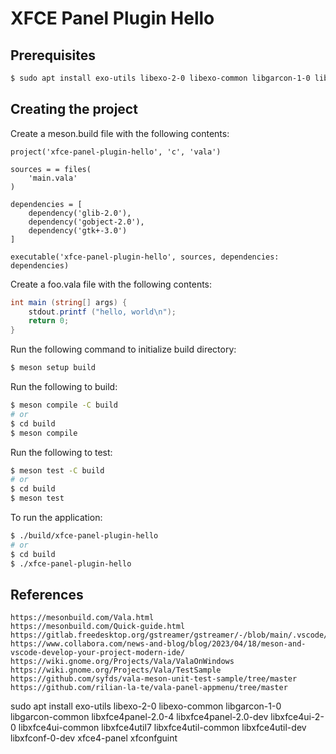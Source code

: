 # XFCE Panel Plugin Hello

## Prerequisites

```bash
$ sudo apt install exo-utils libexo-2-0 libexo-common libgarcon-1-0 libgarcon-common libxfce4panel-2.0-4 libxfce4panel-2.0-dev libxfce4ui-2-0 libxfce4ui-common libxfce4util7 libxfce4util-common libxfce4util-dev libxfconf-0-dev xfce4-panel xfconfguint
```

## Creating the project

Create a meson.build file with the following contents:

```meson
project('xfce-panel-plugin-hello', 'c', 'vala')

sources = = files(
    'main.vala'
)

dependencies = [
    dependency('glib-2.0'),
    dependency('gobject-2.0'),
    dependency('gtk+-3.0')
]

executable('xfce-panel-plugin-hello', sources, dependencies: dependencies)
```

Create a foo.vala file with the following contents:

```c#
int main (string[] args) {
    stdout.printf ("hello, world\n");
    return 0;
}
```

Run the following command to initialize build directory:

```bash
$ meson setup build
```

Run the following to build:

```bash
$ meson compile -C build
# or
$ cd build
$ meson compile
```

Run the following to test:

```bash
$ meson test -C build
# or
$ cd build
$ meson test
```

To run the application:

```bash
$ ./build/xfce-panel-plugin-hello
# or
$ cd build
$ ./xfce-panel-plugin-hello
```

## References

```
https://mesonbuild.com/Vala.html
https://mesonbuild.com/Quick-guide.html
https://gitlab.freedesktop.org/gstreamer/gstreamer/-/blob/main/.vscode/launch.json
https://www.collabora.com/news-and-blog/blog/2023/04/18/meson-and-vscode-develop-your-project-modern-ide/
https://wiki.gnome.org/Projects/Vala/ValaOnWindows
https://wiki.gnome.org/Projects/Vala/TestSample
https://github.com/syfds/vala-meson-unit-test-sample/tree/master
https://github.com/rilian-la-te/vala-panel-appmenu/tree/master
```


sudo apt install exo-utils libexo-2-0 libexo-common libgarcon-1-0 libgarcon-common libxfce4panel-2.0-4 libxfce4panel-2.0-dev libxfce4ui-2-0 libxfce4ui-common libxfce4util7 libxfce4util-common libxfce4util-dev libxfconf-0-dev xfce4-panel xfconfguint
